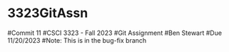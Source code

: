 # 3323GitAssn
#Commit 11
#CSCI 3323 - Fall 2023
#Git Assignment
#Ben Stewart 
#Due 11/20/2023
#Note: This is in the bug-fix branch
